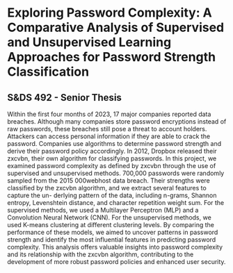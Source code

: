 # Exploring Password Complexity: A Comparative Analysis of Supervised and Unsupervised Learning Approaches for Password Strength Classification
## S&DS 492 - Senior Thesis

Within the first four months of 2023, 17 major companies reported data breaches. Although many companies store password encryptions instead of raw passwords, these breaches still pose a threat to account holders. Attackers can access personal information if they are able to crack the password. Companies use algorithms to determine password strength and derive their password policy accordingly. In 2012, Dropbox released their zxcvbn, their own algorithm for classifying passwords. In this project, we examined password complexity as defined by zxcvbn through the use of supervised and unsupervised methods. 700,000 passwords were randomly sampled from the 2015 000webhost data breach. Their strengths were classified by the zxcvbn algorithm, and we extract several features to capture the un- derlying pattern of the data, including n-grams, Shannon entropy, Levenshtein distance, and character repetition weight sum. For the supervised methods, we used a Multilayer Perceptron (MLP) and a Convolution Neural Network (CNN). For the unsupervised methods, we used K-means clustering at different clustering levels. By comparing the performance of these models, we aimed to uncover patterns in password strength and identify the most influential features in predicting password complexity. This analysis offers valuable insights into password complexity and its relationship with the zxcvbn algorithm, contributing to the development of more robust password policies and enhanced user security.
